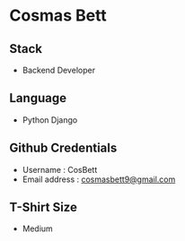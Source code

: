 # Cosmas Bett
## Stack 
 - Backend Developer
## Language
 - Python Django 
## Github Credentials
  - Username : CosBett 
  - Email address : cosmasbett9@gmail.com
## T-Shirt Size
  - Medium   